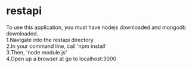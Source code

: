 # restapi 
To use this application, you must have nodejs downloaded and mongodb downloaded. <br>
1.Navigate into the restapi directory. <br> 
2.In your command line, call 'npm install' <br>
3.Then, 'node module.js' <br>
4.Open up a browser at go to localhost:3000

